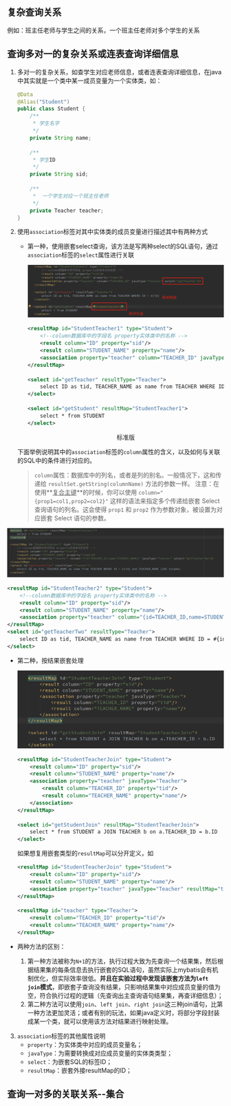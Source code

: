 ## 复杂查询关系

例如：班主任老师与学生之间的关系，一个班主任老师对多个学生的关系

## 查询多对一的复杂关系或连表查询详细信息

1. 多对一的复杂关系，如查学生对应老师信息，或者连表查询详细信息，在java中其实就是一个类中某一成员变量为一个实体类，如：

   ```java
   @Data
   @Alias("Student")
   public class Student {
       /**
        * 学生名字
        */
       private String name;
   
       /**
        * 学生ID
        */
       private String sid;
   
       /**
        *  一个学生对应一个班主任老师
        */
       private Teacher teacher;
   }
   ```

2. 使用`association`标签对其中实体类的成员变量进行描述其中有两种方式

   * 第一种，使用嵌套select查询，该方法是写两种select的SQL语句，通过`association`标签的`select`属性进行关联

     ![image-20211007164034692](img/image-20211007164034692.png)

     ```xml
     <resultMap id="StudentTeacher1" type="Student">
         <!--column数据库中的字段名 property实体类中的名称 -->
         <result column="ID" property="sid"/>
         <result column="STUDENT_NAME" property="name"/>
         <association property="teacher" column="TEACHER_ID" javaType="Teacher" select="getTeacher"/>
     </resultMap>
     
     <select id="getTeacher" resultType="Teacher">
         select ID as tid, TEACHER_NAME as name from TEACHER WHERE ID = #{id}
     </select>
     
     <select id="getStudent" resultMap="StudentTeacher1">
         select * from STUDENT
     </select>
     ```

     <center>标准版</center>

   下面举例说明其中的`association`标签的`column`属性的含义，以及如何与关联的SQL中的条件进行对应的。

   >`column`属性：数据库中的列名，或者是列的别名。一般情况下，这和传递给 `resultSet.getString(columnName)` 方法的参数一样。 注意：在使用**<u>复合主键</u>**的时候，你可以使用 `column="{prop1=col1,prop2=col2}"` 这样的语法来指定多个传递给嵌套 Select 查询语句的列名。这会使得 `prop1` 和 `prop2` 作为参数对象，被设置为对应嵌套 Select 语句的参数。

![image-20211007163903884](img/image-20211007163903884.png)

```xml
<resultMap id="StudentTeacher2" type="Student">
    <!--column数据库中的字段名 property实体类中的名称 -->
    <result column="ID" property="sid"/>
    <result column="STUDENT_NAME" property="name"/>
    <association property="teacher" column="{id=TEACHER_ID,name=STUDENT_NAME}" javaType="Teacher" select="getTeacherTwo"/>
</resultMap>
<select id="getTeacherTwo" resultType="Teacher">
    select ID as tid, TEACHER_NAME as name from TEACHER WHERE ID = #{id} and TEACHER_NAME LIKE #{name}
</select>
```

* 第二种，按结果嵌套处理

  ![image-20211007171047144](img/image-20211007171047144.png)

  ```xml
  <resultMap id="StudentTeacherJoin" type="Student">
      <result column="ID" property="sid"/>
      <result column="STUDENT_NAME" property="name"/>
      <association property="teacher" javaType="Teacher">
          <result column="TEACHER_ID" property="tid"/>
          <result column="TEACHER_NAME" property="name"/>
      </association>
  </resultMap>
  
  <select id="getStudentJoin" resultMap="StudentTeacherJoin">
      select * from STUDENT a JOIN TEACHER b on a.TEACHER_ID = b.ID
  </select>
  ```

  如果想复用嵌套类型的`resultMap`可以分开定义，如

  ```xml
  <resultMap id="StudentTeacherJoin" type="Student">
      <result column="ID" property="sid"/>
      <result column="STUDENT_NAME" property="name"/>
      <association property="teacher" javaType="Teacher" resultMap="teacher"/>
  </resultMap>
  
  <resultMap id="teacher" type="Teacher">
      <result column="TEACHER_ID" property="tid"/>
      <result column="TEACHER_NAME" property="name"/>
  </resultMap>
  ```

* 两种方法的区别：

  1. 第一种方法被称为`N+1`的方法，执行过程大致为先查询一个结果集，然后根据结果集的每条信息去执行嵌套的SQL语句，虽然实际上mybatis会有机制优化，但实际效率很低。**并且在实验过程中发现该嵌套方法为`left join`模式**，即嵌套子查询没有结果，只影响结果集中对应成员变量的值为空，符合执行过程的逻辑（先查询出主查询语句结果集，再查详细信息）；
  2. 第二种方法可以使用`join`、`left join`、`right join`这三种join语句，比第一种方法更加灵活；或者有别的玩法，如果java定义时，将部分字段封装成某一个类，就可以使用该方法对结果进行映射处理。

3. `association`标签的其他属性说明
   * `property`：为实体类中对应的成员变量名；
   * `javaType`：为需要转换成对应成员变量的实体类类型；
   * `select`：为嵌套SQL的标签ID；
   * `resultMap`：嵌套外接resultMap的ID；

## 查询一对多的关联关系--集合

